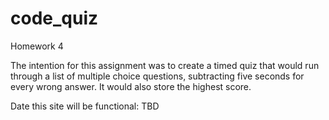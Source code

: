# code_quiz
Homework 4 

The intention for this assignment was to create a timed quiz that would run through a list of multiple choice questions, subtracting five seconds for every wrong answer. It would also store the highest score. 

Date this site will be functional: TBD